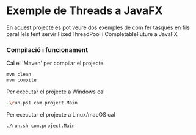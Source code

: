 # Exemple de Threads a JavaFX #

En aquest projecte es pot veure dos exemples de com fer tasques en fils paral·lels fent servir FixedThreadPool i CompletableFuture a JavaFX

### Compilació i funcionament ###

Cal el 'Maven' per compilar el projecte
```bash
mvn clean
mvn compile
```

Per executar el projecte a Windows cal
```bash
.\run.ps1 com.project.Main
```

Per executar el projecte a Linux/macOS cal
```bash
./run.sh com.project.Main
```